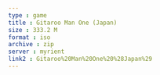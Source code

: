 ```yaml
---
type : game
title : Gitaroo Man One (Japan)
size : 333.2 M
format : iso
archive : zip
server : myrient
link2 : Gitaroo%20Man%20One%20%28Japan%29
---
```

